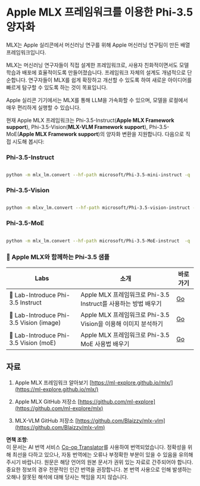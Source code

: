 <!--
CO_OP_TRANSLATOR_METADATA:
{
  "original_hash": "ec5e22bbded16acb7bdb9fa568ab5781",
  "translation_date": "2025-07-16T21:53:39+00:00",
  "source_file": "md/01.Introduction/04/UsingAppleMLXQuantifyingPhi.md",
  "language_code": "ko"
}
-->
# **Apple MLX 프레임워크를 이용한 Phi-3.5 양자화**

MLX는 Apple 실리콘에서 머신러닝 연구를 위해 Apple 머신러닝 연구팀이 만든 배열 프레임워크입니다.

MLX는 머신러닝 연구자들이 직접 설계한 프레임워크로, 사용자 친화적이면서도 모델 학습과 배포에 효율적이도록 만들어졌습니다. 프레임워크 자체의 설계도 개념적으로 단순합니다. 연구자들이 MLX를 쉽게 확장하고 개선할 수 있도록 하여 새로운 아이디어를 빠르게 탐구할 수 있도록 하는 것이 목표입니다.

Apple 실리콘 기기에서는 MLX를 통해 LLM을 가속화할 수 있으며, 모델을 로컬에서 매우 편리하게 실행할 수 있습니다.

현재 Apple MLX 프레임워크는 Phi-3.5-Instruct(**Apple MLX Framework support**), Phi-3.5-Vision(**MLX-VLM Framework support**), Phi-3.5-MoE(**Apple MLX Framework support**)의 양자화 변환을 지원합니다. 다음으로 직접 시도해 봅시다:

### **Phi-3.5-Instruct**

```bash

python -m mlx_lm.convert --hf-path microsoft/Phi-3.5-mini-instruct -q

```

### **Phi-3.5-Vision**

```bash

python -m mlxv_lm.convert --hf-path microsoft/Phi-3.5-vision-instruct -q

```

### **Phi-3.5-MoE**

```bash

python -m mlx_lm.convert --hf-path microsoft/Phi-3.5-MoE-instruct  -q

```

### **🤖 Apple MLX와 함께하는 Phi-3.5 샘플**

| Labs    | 소개 | 바로가기 |
| -------- | ------- |  ------- |
| 🚀 Lab-Introduce Phi-3.5 Instruct  | Apple MLX 프레임워크로 Phi-3.5 Instruct를 사용하는 방법 배우기   |  [Go](../../../../../code/09.UpdateSamples/Aug/mlx-phi35-instruct.ipynb)    |
| 🚀 Lab-Introduce Phi-3.5 Vision (image) | Apple MLX 프레임워크로 Phi-3.5 Vision을 이용해 이미지 분석하기     |  [Go](../../../../../code/09.UpdateSamples/Aug/mlx-phi35-vision.ipynb)    |
| 🚀 Lab-Introduce Phi-3.5 Vision (moE)   | Apple MLX 프레임워크로 Phi-3.5 MoE 사용법 배우기  |  [Go](../../../../../code/09.UpdateSamples/Aug/mlx-phi35-moe.ipynb)    |

## **자료**

1. Apple MLX 프레임워크 알아보기 [https://ml-explore.github.io/mlx/](https://ml-explore.github.io/mlx/)

2. Apple MLX GitHub 저장소 [https://github.com/ml-explore](https://github.com/ml-explore/mlx)

3. MLX-VLM GitHub 저장소 [https://github.com/Blaizzy/mlx-vlm](https://github.com/Blaizzy/mlx-vlm)

**면책 조항**:  
이 문서는 AI 번역 서비스 [Co-op Translator](https://github.com/Azure/co-op-translator)를 사용하여 번역되었습니다. 정확성을 위해 최선을 다하고 있으나, 자동 번역에는 오류나 부정확한 부분이 있을 수 있음을 유의해 주시기 바랍니다. 원문은 해당 언어의 원본 문서가 권위 있는 자료로 간주되어야 합니다. 중요한 정보의 경우 전문적인 인간 번역을 권장합니다. 본 번역 사용으로 인해 발생하는 오해나 잘못된 해석에 대해 당사는 책임을 지지 않습니다.